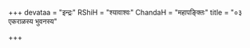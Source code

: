 +++
devataa = "इन्द्रः"
RShiH = "श्यावाश्वः"
ChandaH = "महापङ्क्तिः"
title = "०३ एकराळस्य भुवनस्य"

+++
